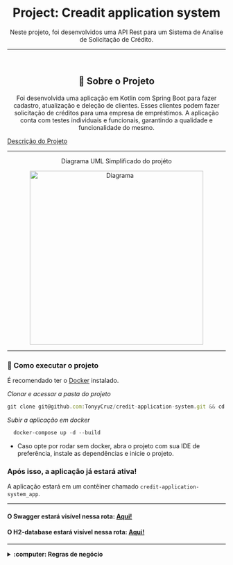 <h1 align="center">Project: Creadit application system</h1>
<p align="center">Neste projeto, foi desenvolvidos uma API Rest para um Sistema de Analise de Solicitação de Crédito.</p>

---

<br>

<h2 align="center">📃 Sobre o Projeto</h2>

<p align="center">Foi desenvolvida uma aplicação em Kotlin com Spring Boot para fazer cadastro,
  atualização e deleção de clientes. Esses clientes podem fazer solicitação de créditos para uma empresa de empréstimos.
  A aplicação conta com testes individuais e funcionais, garantindo a qualidade e funcionalidade do mesmo.
</p>


<a href = "https://gist.github.com/cami-la/560b455b901778391abd2c9edea81286">Descrição do Projeto</a>

---

<div align="center">
<p>Diagrama UML Simplificado do projéto</p>
<picture><img
           height="400px"
           src="https://camo.githubusercontent.com/33acbb87760a5320ad4ad00fa6a49db79fc8c9142114d93c147e270b23236d48/68747470733a2f2f692e696d6775722e636f6d2f377068796131362e706e67"
           alt="Diagrama"
           />
</picture>
</div>

---

### 🚀 Como executar o projeto

É recomendado ter o <a href="https://docs.docker.com/get-started/overview/">Docker</a> instalado.

_Clonar e acessar a pasta do projeto_

```jsx
git clone git@github.com:TonyyCruz/credit-application-system.git && cd credit-application-system
```

_Subir a aplicação em docker_
```jsx
  docker-compose up -d --build
```

- Caso opte por rodar sem docker, abra o projeto com sua IDE de preferência, instale as dependências e inicie o projeto.

### Após isso, a aplicação já estará ativa!
  A aplicação estará em um contêiner chamado `credit-application-system_app`.

---

<h4>O Swagger estará visível nessa rota: <a href="http://localhost:8080/swagger-ui/index.html">Aqui!</a></h4>
<h4>O H2-database estará visível nessa rota: <a href="http://localhost:8080/swagger-ui/index.html">Aqui!</a></h4>

---

<details>
  <summary><strong>:computer: Regras de negócio</strong></summary><br/>
  <h3>Cliente:</h3>
  
  - Todos os campos são obrigatórios.
  - CPF deve ser válido.
  - Email deve ser válido.
  - Password deve ter entre 8 e 40 characteres.
    
  ---

  <h3>Crédito:</h3>
  
  - Todos os campos são obrigatórios.
  - Dia do primeiro pagamento deve ser uma data futura de no máximo três meses.
  - Numeo de pagamentos devem ser entre 1 e 48.
</details>
